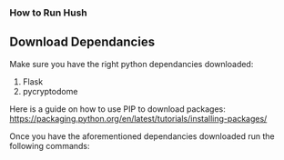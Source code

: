 ### How to Run Hush 

## Download Dependancies 

Make sure you have the right python dependancies downloaded: 
1. Flask
2. pycryptodome

Here is a guide on how to use PIP to download packages: 
https://packaging.python.org/en/latest/tutorials/installing-packages/ 

Once you have the aforementioned dependancies downloaded run the following commands: 

